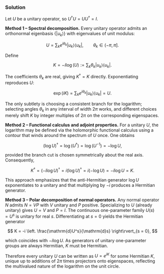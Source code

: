 <!-- Q5. Use the spectral decomposition to show that K ≡ −ilog(U) is Hermitian for any
unitary U, and thus U = exp(iK) for some Hermitian K. -->

### Solution

Let $U$ be a unitary operator, so $U^\dagger U = U U^\dagger = I$.

**Method 1 – Spectral decomposition.** Every unitary operator admits an orthonormal eigenbasis $\{\lvert u_k \rangle\}$ with eigenvalues of unit modulus:

$$
U = \sum_k e^{i \theta_k} \lvert u_k \rangle \langle u_k \rvert, \qquad \theta_k \in (-\pi, \pi].
$$

Define

$$
K = -i \log(U) := \sum_k \theta_k \lvert u_k \rangle \langle u_k \rvert.
$$

The coefficients $\theta_k$ are real, giving $K^\dagger = K$ directly. Exponentiating reproduces $U$:

$$
\exp(iK) = \sum_k e^{i \theta_k} \lvert u_k \rangle \langle u_k \rvert = U.
$$

The only subtlety is choosing a consistent branch for the logarithm; selecting angles $\theta_k$ in any interval of width $2\pi$ works, and different choices merely shift $K$ by integer multiples of $2\pi$ on the corresponding eigenspaces.

**Method 2 – Functional calculus and adjoint properties.** For a unitary $U$, the logarithm may be defined via the holomorphic functional calculus using a contour that winds around the spectrum of $U$ once. One obtains

$$
\big( \log U \big)^\dagger = \log(U^\dagger) = \log(U^{-1}) = - \log U,
$$

provided the branch cut is chosen symmetrically about the real axis. Consequently,

$$
K^\dagger = (-i \log U)^\dagger = i (\log U)^\dagger = i (- \log U) = -i \log U = K.
$$

This approach emphasizes that the anti-Hermitian generator $\log U$ exponentiates to a unitary and that multiplying by $-i$ produces a Hermitian generator.

**Method 3 – Polar decomposition of normal operators.** Any normal operator $N$ admits $N = V P$ with $V$ unitary and $P$ positive. Specializing to $U$ (already unitary) gives $U = V$ and $P = I$. The continuous one-parameter family $U(s) = U^s$ is unitary for real $s$. Differentiating at $s = 0$ yields the Hermitian generator

$$
K = -i \left. \frac{\mathrm{d}U^s}{\mathrm{d}s} \right\rvert_{s = 0},
$$

which coincides with $-i \log U$. As generators of unitary one-parameter groups are always Hermitian, $K$ must be Hermitian.

Therefore every unitary $U$ can be written as $U = e^{iK}$ for some Hermitian $K$, unique up to additions of $2\pi$ times projectors onto eigenspaces, reflecting the multivalued nature of the logarithm on the unit circle.
